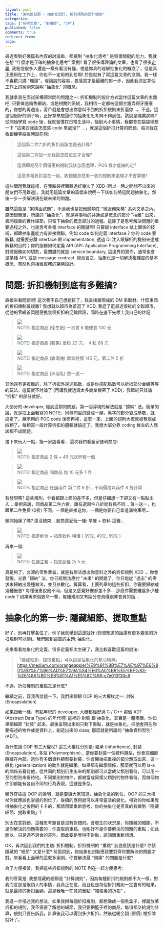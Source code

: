 ```yaml
---
layout: post
title: "架構面試題 - 抽象化設計, 折扣規則的設計機制"
categories:
tags: ["系列文章", "架構師", "C#"]
published: false
comments: true
redirect_from:
logo: 
---
```


最近看到好幾篇有內容的討論串，都提到 "抽象化思考" 是個很關鍵的能力。我就在想 "什麼才是正確的抽象化思考" 案例? 看了很多講理論的文章，也看了很多[定義](https://zh.wikipedia.org/wiki/%E6%8A%BD%E8%B1%A1%E5%8C%96), 我相信很多人還是一樣有看沒有懂，或是你真的理解抽象化的概念了，但是真正應用在工作上，你也不一定用的到位啊! 於是就有了寫這篇文章的念頭。我一樣不喜歡只講 "理論"，理論說的容易，要落實才是最難的那一步，因此我決定拿個工作上的案例來說明 "抽象化" 的概念。

我就拿我在面試架構師常問的問題之一: 折扣機制的設計方式當作這篇文章的主題吧! 只要做過銷售網站，或是相關的系統，我相信一定都被這個主題弄得牙癢癢的，你想的再週全，客戶就是會想出你意料不到的折扣規則來折磨你...。不過，這是個很好的例子啊，正好拿來驗證你的抽象化思考夠不夠到位。該說是職業病嗎? 從開始學寫 code 後，我就習慣在日常生活中，碰到大小事情，我都會在腦袋裡想一下 "這東西我該怎麼寫 code 來處理?" ...，就是這個折扣計算的問題，每次我在收銀機等結帳時就在想:

> 這個第二件六折的折扣我該怎麼去計算?

> 這個第二件加一元我該怎麼設定才合理?

> 這個即期品半價優惠的機制我該怎麼處理，POS 機才能搞的定?

> 這麼多種折扣混在一起，收銀機怎麼用一致的規則來處理才不會算錯?

這些問題我就這樣，在我腦袋裡面轉過好幾次了 XDD (所以一時之間想不出來的朋友們不用難過)。我就用這篇文章的篇幅來說明一下該如何將這問題抽象化，然後一步一步解決現在跟未來的問題。

<!--more-->

雖然這篇是 "架構面試題"，不過我也是把他歸類在 "微服務架構" 系列文章之內。原因很簡單，所謂的 "抽象化"，就是將事物的共通或是概念的部分 "抽離" 出來，丟開複雜的實作細節，只留下抽象的概念部分的過程。這除了是思考解決問題的重要過程之外，也是思考各種 interface 的關鍵啊! 只要跟 interface 扯上關係的技術，都跟抽象畫能力有直接關聯。例如 code 如何定義 interface ? 你的 code 要解藕, 就需要分離 interface 跟 implementation, 透過 DI 注入跟解析的機制來達成解藕的目的；你的服務如何定義 API (API: Application Programming **I**nterface), 對微服務如何切割，最關鍵的就是 service boundary, 這邊界的實作，通常也會是某種 API, 或是 message contract. 總而言之，抽象化是一切解決複雜度的基本概念，當然也包括微服務的架構設計。


# 問題: 折扣機制到底有多難搞?

直接來看問題吧! 這次我不自己想題目了，我直接跟現成的 DM 來取材。什麼東西的折扣機制最複雜? 我想就以超市為首選了 XDD, 我逛了逛最近很紅的全聯超市，從他的官網首頁隨便挑幾個折扣的促銷資訊，同時在底下先標上我自己的註記:


> ![](/wp-content/images/2020-03-10-interview-abstraction/2020-03-10-00-58-41.png)  
> NOTE: 指定商品 (衛生紙) 一次買 6 捲便宜 100 元

> ![](/wp-content/images/2020-03-10-interview-abstraction/2020-03-10-01-01-03.png)  
> NOTE: 指定商品 (蘋果) 單粒 23 元， 4 粒 88 元


> ![](/wp-content/images/2020-03-10-interview-abstraction/2020-03-10-01-03-15.png)  
> NOTE: 指定商品 (雞湯塊) 單盒特價 145 元，第二件 5 折


> ![](/wp-content/images/2020-03-10-interview-abstraction/2020-03-10-01-04-36.png)  
> NOTE: 指定商品 (沐浴乳) 買一送一


其他還有更複雜的，除了折扣外還送點數，或是你搭配點數可以折抵部分金額等等的玩法，這篇就不討論了 (再講我就透漏太多商業機密了 XDD)，我單純只談論 "折扣" 的部分就好。

大部分的 developer, 碰到這類的問題，第一個浮現的解法就是 "歸納" 法。簡單的說，就是把上面我寫的 NOTE，同樣句型的歸成一類，黑字的部分變成參數，就搞定了。展示用的 POC code 後面再補，這麼一來，上面的規則大概就被我規成四類了。每類寫一段計算折扣的邏輯就搞定了。我想大部分靠 coding 維生的人應該都不成問題。



接下來玩大一點，換一家店看看... 這次我們看全家便利商店:

> ![](/wp-content/images/2020-03-10-interview-abstraction/2020-03-10-01-15-06.png)  
> NOTE: 指定商品 2 件 + 49 元送杯套一個


> ![](/wp-content/images/2020-03-10-interview-abstraction/2020-03-10-01-16-09.png)  
> NOTE: 指定商品 同商品 加 10 元多 1 件


> ![](/wp-content/images/2020-03-10-interview-abstraction/2020-03-10-01-17-23.png)  
> NOTE: 指定商品 任選兩件 第二件 6 折，不同價格以兩件 8 折計算


有發現嗎? 這些規則，乍看都跟上面的差不多，但是仔細想一下卻又有一點點出入... 舉例來說，同商品第二件六折，跟任選兩件八折就有點不同... 買一送一，也跟第二件免費 (0折) 不同，一個是直接送你，一個是你要自己拿進購物車啊...

頭開始痛了嗎? 還沒結束... 超商還愛玩一種: 早餐 + 飲料 這種...

> ![](/wp-content/images/2020-03-10-interview-abstraction/2020-03-10-01-30-14.png)  
> NOTE: 指定鮮食 + 指定飲料 特價 ( 39元, 49元, 59元 )

再來一個:


> ![](/wp-content/images/2020-03-10-interview-abstraction/2020-03-10-01-31-25.png)  
> NOTE: 任選主餐 + 指定副餐 折 5 元


真是夠了，台灣的零售業者，就是有辦法想出你意料之外的折扣規則 XDD ... 你會發現，光靠 "歸納" 法，你已經無法應付 "未來" 的問題了，你只能從 "過去" 的需求來歸納出幾種做法，並且參數化。算算看，上面列舉的這些折扣，你需要歸納成幾種優惠? 每種優惠說他不同，但是又感覺好像都差不多... 那麼你需要維護多少種 code ? 如果再來個致命一擊，每種規則又有區分會員價跟非會員的話...


# 抽象化的第一步: 隱藏細節、提取重點

好了，別再打擊各位了，例子我就舉到這邊就好 (你想知道的話還有更多變態的折扣規則可以聊)。我們回到這篇的主題: 抽象化。

先來看看抽象化的定義，很多定義都太生硬了，我比較喜歡這篇的說法:

> 「隱藏細節、提取重點」可以說是抽象化的核心精神。
https://medium.com/orangeapple/%E9%81%8B%E7%AE%97%E6%80%9D%E7%B6%AD%E7%9A%84%E6%A0%B8%E5%BF%83-%E6%8A%BD%E8%B1%A1%E5%8C%96-c7e013f30c6

不過，折扣機制的重點又是什麼?

繼續之前，容我再岔題一下。我們來聊聊 OOP 的三大權杖之一: 封裝 (Encapsulation)

如果跟我一樣，有點年紀的 developer, 大概都經歷過 C / C++ 那個 ADT (Abstract Data Type) 的年代吧! 這裡的 封裝 跟 抽象化，其實是一體兩面。你如果把細節 "封裝" 起來，最後呈現出來的只剩下重點，就是抽象化。把他套用在你要描述的物件或是資料上，創造出來的 class, 那麼就是所謂的 "抽象資料型別" (ADT)。

為什麼說 OOP 有三大權杖? 這三大權杖分別是: 繼承 (Inheritence), 封裝 (Encapsulation), 多型 (Polymorphism)... 當你要封裝一個資料類型，你會把細節隱藏在內部。當你有多個資料類型要封裝，你會開始把重複的部分題取出來，這一般化 (generalization) 的動作就是繼承。如果都有繼承關係，那麼就可以用 is-a 的關係去看待他，從共同的類別衍生出來的類別都可以當成父類別看待，可以用一至的型別來看待他。不同類別的物件，都被當成同樣父類別的物件看待，而每個物件卻都能有各自不同的行為表現，這就是多型。

額外穿插這 OOP 的說明，就是要讓大家知道，抽象化做的到位，OOP 的三大權杖你就應該也掌握的到位了。後續的應用就可以非常靈活的變化。相對的你如果覺得抽象化之後用的卡卡的，那請回頭重新思考，你的抽象化是否真的有做到「隱藏細節、提取重點」?

別太在意對錯，這種思考題目是沒有對錯的。會發生的狀況是，你隱藏的細節，不是你解決的問題需要的；你提取的重點，也剛好不是你要解決的問題的重點；如此而以，只是適不適合的差別。因此要是覺得不對勁，請回頭重新想想。


OK，再次回到我們的主題: 折扣機制。折扣機制的 "重點" 到底應該是什麼? 你該隱藏的 "細節" 又是什麼? 前面說到，你抽象化封裝應該要對齊你要解決的問題才對。來看看上面舉的這麼多案例，你要解決最 "頭痛" 的問題是什麼?

為了方便複習，我把這些折扣規則的 NOTE 列在一起方便思考:







我的答案是: 我想隱藏的細節是 "計算規則"，因為每種折扣的規則都不大一樣，對我而言那是很煩人的事情，我真正在意，而且也是每個折扣規則一定會有的結果，就是最終的折扣金額。這是我唯一在意的重點: "結帳後的折扣" 。

我進一步描述我的想法，如果我把每個折扣規則，都想像成一個黑盒子，裡面放著折扣的規則，我不需要了解他的細節，我只要把籃子裡的商品，每項都交給規則計算，規則只要告訴我，計算後我可以得到多少折扣，然後從總金額 (原價) 裡扣除就好了。

